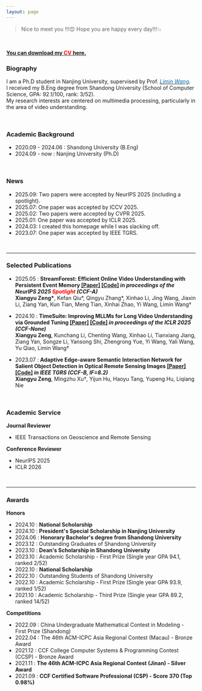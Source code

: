 ```yaml
---
layout: page
---
```


> Nice to meet you !!!😊 Hope you are happy every day!!!💥

<br> 

**[You can download my <span style="color:red">CV</span> here.](https://github.com/LanXingXuan/LanXingXuan.github.io/blob/main/CV_Xiangyu_Zeng.pdf)**


### Biography

I am a Ph.D student in Nanjing University, supervised by Prof. [*<font color="#006ab1">Limin Wang</font>*](https://wanglimin.github.io/). 
<br>
I received my B.Eng degree from Shandong University (School of Computer Science, GPA: 92.1/100, rank: 3/52). 
<br>
My research interests are centered on multimedia processing, particularly in the area of video understanding.

<br>

### Academic Background

- 2020.09 - 2024.06 : Shandong University (B.Eng)
- 2024.09 - now : Nanjing University (Ph.D)

<br>

### News

- 2025.09: Two papers were accepted by NeurIPS 2025 (including a spotlight).
- 2025.07: One paper was accepted by ICCV 2025.
- 2025.02: Two papers were accepted by CVPR 2025.
- 2025.01: One paper was accepted by ICLR 2025.
- 2024.03: I created this homepage while I was slacking off.
- 2023.07: One paper was accepted by IEEE TGRS.

<br>

---

### Selected Publications

- 2025.05 : **StreamForest: Efficient Online Video Understanding with Persistent Event Memory [[Paper]](https://arxiv.org/pdf/2509.24871) [[Code]](https://github.com/MCG-NJU/StreamForest) *in proceedings of the NeurIPS 2025 <span style="color:red">Spotlight</span> (CCF-A)*** <br>
**Xiangyu Zeng\***, Kefan Qiu\*, Qingyu Zhang\*, Xinhao Li, Jing Wang, Jiaxin Li, Ziang Yan, Kun Tian, Meng Tian, Xinhai Zhao, Yi Wang, Limin Wang†

- 2024.10 : **TimeSuite: Improving MLLMs for Long Video Understanding via Grounded Tuning [[Paper]](https://arxiv.org/abs/2410.19702) [[Code]](https://github.com/OpenGVLab/TimeSuite) *in proceedings of the ICLR 2025 (CCF-None)*** <br>
**Xiangyu Zeng**, Kunchang Li, Chenting Wang, Xinhao Li, Tianxiang Jiang, Ziang Yan, Songze Li, Yansong Shi, Zhengrong Yue, Yi Wang, Yali Wang, Yu Qiao, Limin Wang†

- 2023.07 : **Adaptive Edge-aware Semantic Interaction Network for Salient Object Detection in Optical Remote Sensing Images [[Paper]](https://ieeexplore.ieee.org/abstract/document/10198281/) [[Code]](https://github.com/xumingzhu989/AESINet-TGRS) *in IEEE TGRS (CCF-B, IF=8.2)*** <br>
**Xiangyu Zeng**, Mingzhu Xu†, Yijun Hu, Haoyu Tang, Yupeng Hu, Liqiang Nie

<br>

### Academic Service

 **Journal Reviewer**
- IEEE Transactions on Geoscience and Remote Sensing

 **Conference Reviewer**
- NeurIPS 2025
- ICLR 2026

<br>

---

### Awards 

 **Honors**
- 2024.10 : **National Scholarship**
- 2024.10 : **President's Special Scholarship in Nanjing University**
- 2024.06 : **Honorary Bachelor's degree from Shandong University**
- 2023.12 : Outstanding Graduates of Shandong University
- 2023.10 : **Dean's Scholarship in Shandong University**
- 2023.10 : Academic Scholarship - First Prize (Single year GPA 94.1, ranked 2/52)
- 2022.10 : **National Scholarship**
- 2022.10 : Outstanding Students of Shandong University
- 2022.10 : Academic Scholarship - First Prize (Single year GPA 93.9, ranked 1/52)
- 2021.10 : Academic Scholarship - Third Prize (Single year GPA 89.2, ranked 14/52)


**Competitions**
- 2022.09 : China Undergraduate Mathematical Contest in Modeling - First Prize (Shandong)
- 2022.04 : The 46th ACM-ICPC Asia Regional Contest (Macau) - Bronze Award
- 2021.12 : CCF College Computer Systems & Programming Contest (CCSP) - Bronze Award
- 2021.11 : **The 46th ACM-ICPC Asia Regional Contest (Jinan) - Silver Award**
- 2021.09 : **CCF Certified Software Professional (CSP) - Score 370 (Top 0.98%)**
